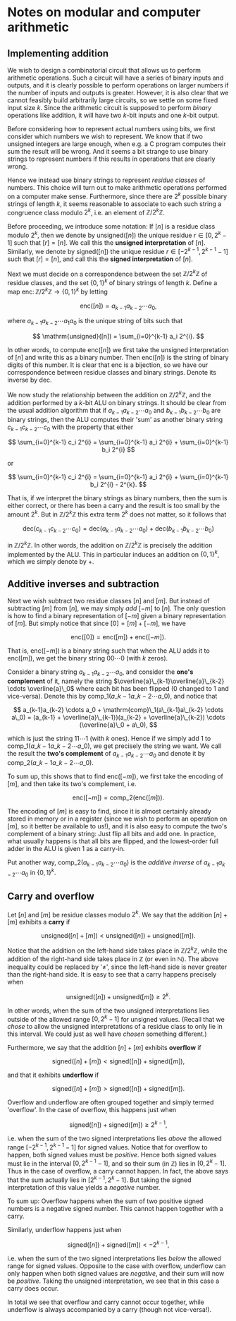 # Notes on modular and computer arithmetic

## Implementing addition

We wish to design a combinatorial circuit that allows us to perform arithmetic operations. Such a circuit will have a series of binary inputs and outputs, and it is clearly possible to perform operations on larger numbers if the number of inputs and outputs is greater. However, it is also clear that we cannot feasibly build arbitrarily large circuits, so we settle on some fixed input size $k$. Since the arithmetic circuit is supposed to perform *binary* operations like addition, it will have two $k$-bit inputs and one $k$-bit output.

Before considering how to represent actual numbers using bits, we first consider which numbers we wish to represent. We know that if two unsigned integers are large enough, when e.g. a C program computes their sum the result will be wrong. And it seems a bit strange to use binary strings to represent numbers if this results in operations that are clearly wrong.

Hence we instead use binary strings to represent *residue classes* of numbers. This choice will turn out to make arithmetic operations performed on a computer make sense. Furthermore, since there are $2^k$ possible binary strings of length $k$, it seems reasonable to associate to each such string a congruence class modulo $2^k$, i.e. an element of $\mathbb{Z}/2^{k}\mathbb{Z}$.

Before proceeding, we introduce some notation: If $[n]$ is a residue class modulo $2^k$, then we denote by $\mathrm{unsigned}([n])$ the unique residue $r \in [0,2^{k}-1]$ such that $[r] = [n]$. We call this the **unsigned interpretation** of $[n]$. Similarly, we denote by $\mathrm{signed}([n])$ the unique residue $r \in [-2^{k-1},2^{k-1}-1]$ such that $[r] = [n]$, and call this the **signed interpretation** of $[n]$.

Next we must decide on a correspondence between the set $\mathbb{Z}/2^{k}\mathbb{Z}$ of residue classes, and the set $\{0,1\}^k$ of binary strings of length $k$. Define a map $\mathrm{enc}\colon \mathbb{Z}/2^{k}\mathbb{Z} \to \{0,1\}^k$ by letting

$$ \mathrm{enc}([n]) = a_{k-1}a_{k-2} \cdots a_0, $$

where $a_{k-1}a_{k-2} \cdots a_1 a_0$ is the unique string of bits such that

$$ \mathrm{unsigned}([n]) = \sum_{i=0}^{k-1} a_i 2^{i}. $$

In other words, to compute $\mathrm{enc}([n])$ we first take the unsigned interpretation of $[n]$ and write this as a binary number. Then $\mathrm{enc}([n])$ is the string of binary digits of this number. It is clear that $\mathrm{enc}$ is a bijection, so we have our correspondence between residue classes and binary strings. Denote its inverse by $\mathrm{dec}$.

We now study the relationship between the addition on $\mathbb{Z}/2^{k}\mathbb{Z}$, and the addition performed by a $k$-bit ALU on binary strings. It should be clear from the usual addition algorithm that if $a_{k-1}a_{k-2} \cdots a_0$ and $b_{k-1}b_{k-2} \cdots b_0$ are binary strings, then the ALU computes their 'sum' as another binary string $c_{k-1}c_{k-2} \cdots c_0$ with the property that either

$$ \sum_{i=0}^{k-1} c_i 2^{i} = \sum_{i=0}^{k-1} a_i 2^{i} + \sum_{i=0}^{k-1} b_i 2^{i} $$

or

$$ \sum_{i=0}^{k-1} c_i 2^{i} = \sum_{i=0}^{k-1} a_i 2^{i} + \sum_{i=0}^{k-1} b_i 2^{i} - 2^{k}. $$

That is, if we interpret the binary strings as binary numbers, then the sum is either correct, or there has been a carry and the result is too small by the amount $2^k$. But in $\mathbb{Z}/2^{k}\mathbb{Z}$ this extra term $2^k$ does not matter, so it follows that

$$ \mathrm{dec}(c_{k-1}c_{k-2} \cdots c_0) = \mathrm{dec}(a_{k-1}a_{k-2} \cdots a_0) + \mathrm{dec}(b_{k-1}b_{k-2} \cdots b_0) $$

in $\mathbb{Z}/2^{k}\mathbb{Z}$. In other words, the addition on $\mathbb{Z}/2^{k}\mathbb{Z}$ is precisely the addition implemented by the ALU. This in particular induces an addition on $\{0,1\}^k$, which we simply denote by $+$.


## Additive inverses and subtraction

Next we wish subtract two residue classes $[n]$ and $[m]$. But instead of subtracting $[m]$ from $[n]$, we may simply *add* $[-m]$ to $[n]$. The only question is how to find a binary representation of $[-m]$ given a binary representation of $[m]$. But simply notice that since $[0] = [m] + [-m]$, we have

$$ \mathrm{enc}([0]) = \mathrm{enc}([m]) + \mathrm{enc}([-m]). $$

That is, $\mathrm{enc}([-m])$ is a binary string such that when the ALU adds it to $\mathrm{enc}([m])$, we get the binary string $00 \cdots 0$ (with $k$ zeros).

Consider a binary string $a_{k-1}a_{k-2} \cdots a_0$, and consider the **one's complement** of it, namely the string $\overline{a}\_{k-1}\overline{a}\_{k-2} \cdots \overline{a}\_0$ where each bit has been flipped ($0$ changed to $1$ and vice-versa). Denote this by $\mathrm{comp}\_1(a\_{k-1}a\_{k-2} \cdots a\_0)$, and notice that

$$ a_{k-1}a_{k-2} \cdots a_0 + \mathrm{comp}\_1(a\_{k-1}a\_{k-2} \cdots a\_0) = (a_{k-1} + \overline{a}\_{k-1})(a_{k-2} + \overline{a}\_{k-2}) \cdots (\overline{a}\_0 + a\_0), $$

which is just the string $11 \cdots 1$ (with $k$ ones). Hence if we simply add $1$ to $\mathrm{comp}\_1(a\_{k-1}a\_{k-2} \cdots a\_0)$, we get precisely the string we want. We call the result the **two's complement** of $a_{k-1}a_{k-2} \cdots a_0$ and denote it by $\mathrm{comp}\_2(a\_{k-1}a\_{k-2} \cdots a\_0)$.

To sum up, this shows that to find $\mathrm{enc}([-m])$, we first take the encoding of $[m]$, and then take its two's complement, i.e.

$$ \mathrm{enc}([-m]) = \mathrm{comp}\_2(\mathrm{enc}([m])). $$

The encoding of $[m]$ is easy to find, since it is almost certainly already stored in memory or in a register (since we wish to perform an operation on $[m]$, so it better be available to us!), and it is also easy to compute the two's complement of a binary string: Just flip all bits and add one. In practice, what usually happens is that all bits are flipped, and the lowest-order full adder in the ALU is given $1$ as a carry-in.

Put another way, $\mathrm{comp}\_2(a_{k-1}a_{k-2} \cdots a_0)$ is the *additive inverse* of $a_{k-1}a_{k-2} \cdots a_0$ in $\{0,1\}^k$.


## Carry and overflow

Let $[n]$ and $[m]$ be residue classes modulo $2^k$. We say that the addition $[n] + [m]$ exhibits a **carry** if

$$ \mathrm{unsigned}([n] + [m]) < \mathrm{unsigned}([n]) + \mathrm{unsigned}([m]). $$

Notice that the addition on the left-hand side takes place in $\mathbb{Z}/2^{k}\mathbb{Z}$, while the addition of the right-hand side takes place in $\mathbb{Z}$ (or even in $\mathbb{N}$). The above inequality could be replaced by '$\neq$', since the left-hand side is never greater than the right-hand side. It is easy to see that a carry happens precisely when

$$ \mathrm{unsigned}([n]) + \mathrm{unsigned}([m]) \geq 2^k. $$

In other words, when the sum of the two unsigned interpretations lies outside of the allowed range $[0,2^{k}-1]$ for unsigned values. (Recall that we *chose* to allow the unsigned interpretations of a residue class to only lie in this interval. We could just as well have *chosen* something different.)

Furthermore, we say that the addition $[n] + [m]$ exhibits **overflow** if

$$ \mathrm{signed}([n] + [m]) < \mathrm{signed}([n]) + \mathrm{signed}([m]), $$

and that it exhibits **underflow** if

$$ \mathrm{signed}([n] + [m]) > \mathrm{signed}([n]) + \mathrm{signed}([m]). $$

Overflow and underflow are often grouped together and simply termed 'overflow'. In the case of overflow, this happens just when

$$ \mathrm{signed}([n]) + \mathrm{signed}([m]) \geq 2^{k-1}, $$

i.e. when the sum of the two signed interpretations lies *above* the allowed range $[-2^{k-1},2^{k-1}-1]$ for signed values. Notice that for overflow to happen, both signed values must be *positive*. Hence both signed values must lie in the interval $[0,2^{k-1}-1]$, and so their sum (in $\mathbb{Z}$) lies in $[0,2^k-1]$. Thus in the case of overflow, a carry cannot happen. In fact, the above says that the sum actually lies in $[2^{k-1},2^k-1]$. But taking the signed interpretation of this value yields a *negative* number.

To sum up: Overflow happens when the sum of two positive signed numbers is a negative signed number. This cannot happen together with a carry.

Similarly, underflow happens just when

$$ \mathrm{signed}([n]) + \mathrm{signed}([m]) < -2^{k-1}, $$

i.e. when the sum of the two signed interpretations lies *below* the allowed range for signed values. Opposite to the case with overflow, underflow can only happen when both signed values are *negative*, and their sum will now be *positive*. Taking the unsigned interpretation, we see that in this case a carry does occur.

In total we see that overflow and carry cannot occur together, while underflow is always accompanied by a carry (though not vice-versa!).